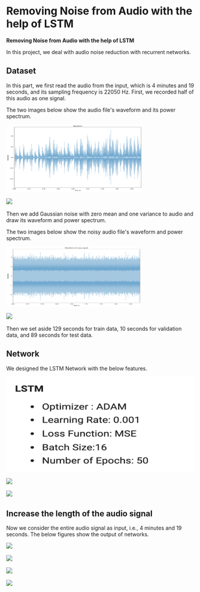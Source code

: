 # Removing Noise from Audio with the help of LSTM

**Removing Noise from Audio with the help of LSTM**

In this project, we deal with audio noise reduction with recurrent networks.

## **Dataset**

In this part, we first read the audio from the input, which is 4 minutes and 19 seconds, and its sampling frequency is 22050 Hz. First, we recorded half of this audio as one signal.

The two images below show the audio file's waveform and its power spectrum. 

![](https://github.com/Fateme-Azizabadi/Removing-Noise-from-Audio-with-the-help-of-LSTM/blob/main/Images/Waveform.png)

![](https://github.com/Fateme-Azizabadi/Removing-Noise-from-Signals-with-the-help-of-RNN-LSTM/blob/main/Images/Power.Spectrum.png)

Then we add Gaussian noise with zero mean and one variance to audio and draw its waveform and power spectrum.


The two images below show the noisy audio file's waveform and power spectrum. 

![](https://github.com/Fateme-Azizabadi/Removing-Noise-from-Audio-with-the-help-of-LSTM/blob/main/Images/Noisy.Waveform.png)

![](https://github.com/Fateme-Azizabadi/Removing-Noise-from-Signals-with-the-help-of-RNN-LSTM/blob/main/Images/Noisy.Power.Spectrum.png)

Then we set aside 129 seconds for train data, 10 seconds for validation data, and 89 seconds for test data.

## **Network**

We designed the LSTM Network with the below features. 

![](https://github.com/Fateme-Azizabadi/Removing-Noise-from-Audio-with-the-help-of-LSTM/blob/main/Images/LSTM.png)

![](https://github.com/Fateme-Azizabadi/Removing-Noise-from-Signals-with-the-help-of-RNN-LSTM/blob/main/Images/output.png)

![](https://github.com/Fateme-Azizabadi/Removing-Noise-from-Signals-with-the-help-of-RNN-LSTM/blob/main/Images/Results.png)

## **Increase the length of the audio signal**

Now we consider the entire audio signal as input, i.e., 4 minutes and 19 seconds.
The below figures show the output of networks.

![](https://github.com/Fateme-Azizabadi/Removing-Noise-from-Signals-with-the-help-of-RNN-LSTM/blob/main/Images/Waveform2.png)

![](https://github.com/Fateme-Azizabadi/Removing-Noise-from-Signals-with-the-help-of-RNN-LSTM/blob/main/Images/Power.Spectrum2.png)

![](https://github.com/Fateme-Azizabadi/Removing-Noise-from-Signals-with-the-help-of-RNN-LSTM/blob/main/Images/output2.png)

![](https://github.com/Fateme-Azizabadi/Removing-Noise-from-Signals-with-the-help-of-RNN-LSTM/blob/main/Images/Results2.png)




 
 
